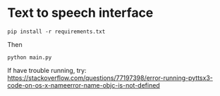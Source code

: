 # Text to speech interface

```
pip install -r requirements.txt
```

Then 

```
python main.py
```

If have trouble running, try: https://stackoverflow.com/questions/77197398/error-running-pyttsx3-code-on-os-x-nameerror-name-objc-is-not-defined
